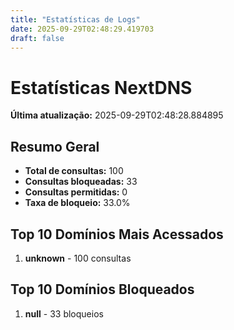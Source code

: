 ```yaml
---
title: "Estatísticas de Logs"
date: 2025-09-29T02:48:29.419703
draft: false
---
```

# Estatísticas NextDNS
**Última atualização:** 2025-09-29T02:48:28.884895
## Resumo Geral
- **Total de consultas:** 100
- **Consultas bloqueadas:** 33
- **Consultas permitidas:** 0
- **Taxa de bloqueio:** 33.0%
## Top 10 Domínios Mais Acessados
1. **unknown** - 100 consultas

## Top 10 Domínios Bloqueados

1. **null** - 33 bloqueios
